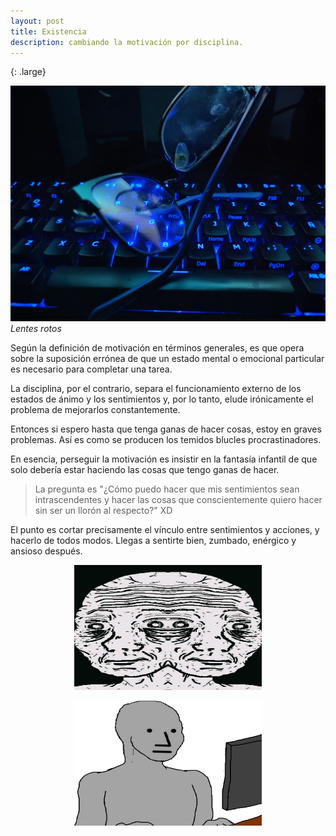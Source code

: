 ```yaml
---
layout: post
title: Existencia
description: cambiando la motivación por disciplina. 
---
```

{: .large}
 
 ![](/assets/images/lentes2.jpg)
 *Lentes rotos*

 Según la definición de motivación en términos generales, es que opera sobre la suposición errónea de que un estado mental o emocional particular es necesario para completar una tarea. 

 La disciplina, por el contrario, separa el funcionamiento externo de los estados de ánimo y los sentimientos y, por lo tanto, elude irónicamente el problema de mejorarlos constantemente. 

Entonces si espero hasta que tenga ganas de hacer cosas, estoy en graves problemas. Así es como se producen los temidos blucles procrastinadores. 

 En esencia, perseguir la motivación es insistir en la fantasía infantil de que solo debería estar haciendo las cosas que tengo ganas de hacer. 

 > La pregunta es "¿Cómo puedo hacer que mis sentimientos sean intrascendentes y hacer las cosas que conscientemente quiero hacer sin ser un llorón al respecto?" XD

 El punto es cortar precisamente el vínculo entre sentimientos y acciones, y hacerlo de todos modos. Llegas a sentirte bien, zumbado, enérgico y ansioso después. 

<p align="center">
     <img src="/assets/images/meme.png" width="300" height="200">
</p>

 <p align="center">
         <img src="/assets/images/meme1.png" width="300" height="200">
 </p>
